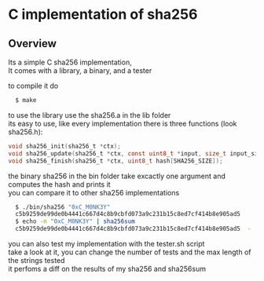 # C implementation of sha256

## Overview

Its a simple C sha256 implementation,  
It comes with a library, a binary, and a tester  
  
to compile it do  
```sh
  $ make
```
  
to use the library use the sha256.a in the lib folder  
its easy to use, like every implementation there is three functions (look sha256.h):  
  
```c
void sha256_init(sha256_t *ctx);
void sha256_update(sha256_t *ctx, const uint8_t *input, size_t input_size);
void sha256_finish(sha256_t *ctx, uint8_t hash[SHA256_SIZE]);
```
  
the binary sha256 in the bin folder take excactly one argument and computes the hash and prints it  
you can compare it to other sha256 implementations  
  
```sh
  $ ./bin/sha256 "0xC_M0NK3Y"
  c5b9259de99de0b4441c667d4c8b9cbfd073a9c231b15c8ed7cf414b8e905ad5
  $ echo -n "0xC_M0NK3Y" | sha256sum
  c5b9259de99de0b4441c667d4c8b9cbfd073a9c231b15c8ed7cf414b8e905ad5  -
```
  
you can also test my implementation with the tester.sh script  
take a look at it, you can change the number of tests and the max length of the strings tested  
it perfoms a diff on the results of my sha256 and sha256sum  
